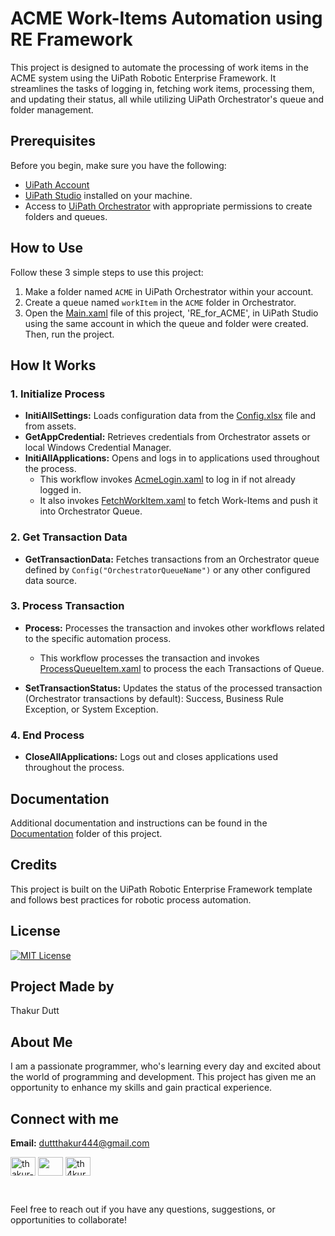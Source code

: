 # ACME Work-Items Automation using RE Framework

This project is designed to automate the processing of work items in the ACME system using the UiPath Robotic Enterprise Framework. It streamlines the tasks of logging in, fetching work items, processing them, and updating their status, all while utilizing UiPath Orchestrator's queue and folder management.

## Prerequisites

Before you begin, make sure you have the following:

- [UiPath Account](https://cloud.uipath.com/portal_/cloudrpa)
- [UiPath Studio](https://download.uipath.com/UiPathStudioCommunity.msi) installed on your machine.
- Access to [UiPath Orchestrator](https://www.uipath.com/platform-trial) with appropriate permissions to create folders and queues.



## How to Use

Follow these 3 simple steps to use this project:

1. Make a folder named `ACME` in UiPath Orchestrator within your account.
2. Create a queue named `workItem` in the `ACME` folder in Orchestrator.
3. Open the [Main.xaml](Main.xaml) file of this project, 'RE_for_ACME', in UiPath Studio using the same account in which the queue and folder were created. Then, run the project.



## How It Works

### 1. Initialize Process

- **InitiAllSettings:** Loads configuration data from the [Config.xlsx](Data/Config.xlsx) file and from assets.
- **GetAppCredential:** Retrieves credentials from Orchestrator assets or local Windows Credential Manager.
- **InitiAllApplications:** Opens and logs in to applications used throughout the process.
  - This workflow invokes [AcmeLogin.xaml](Framework/Custom/AcmeLogin.xaml) to log in if not already logged in. 
  - It also invokes [FetchWorkItem.xaml](Framework/Custom/FetchWorkItems.xaml) to fetch Work-Items and push it into Orchestrator Queue.

### 2. Get Transaction Data

- **GetTransactionData:** Fetches transactions from an Orchestrator queue defined by `Config("OrchestratorQueueName")` or any other configured data source.

### 3. Process Transaction

- **Process:** Processes the transaction and invokes other workflows related to the specific automation process.
    - This workflow processes the transaction and invokes [ProcessQueueItem.xaml](Framework/Custom/ProcessQueueTransactions.xaml) to process the each Transactions of Queue.

- **SetTransactionStatus:** Updates the status of the processed transaction (Orchestrator transactions by default): Success, Business Rule Exception, or System Exception.

### 4. End Process

- **CloseAllApplications:** Logs out and closes applications used throughout the process.




## Documentation

Additional documentation and instructions can be found in the [Documentation](Documentation) folder of this project.



## Credits

This project is built on the UiPath Robotic Enterprise Framework template and follows best practices for robotic process automation.

## License

[![MIT License](https://img.shields.io/badge/License-MIT-red.svg)](LICENSE.txt)



## Project Made by

Thakur Dutt

## About Me

I am a passionate programmer, who's learning every day and excited about the world of programming and development. This project has given me an opportunity to enhance my skills and gain practical experience.

## Connect with me

**Email:** duttthakur444@gmail.com

<p align="left">

<a href="https://linkedin.com/in/thakur-dutt-179b79155" target="blank"><img align="center" src="https://raw.githubusercontent.com/rahuldkjain/github-profile-readme-generator/master/src/images/icons/Social/linked-in-alt.svg" alt="thakur-dutt-179b79155" height="30" width="40" /></a>
<a href="https://github.com/heythakur" target="blank"><img align="center" src="https://rawcdn.githack.com/rahuldkjain/github-profile-readme-generator/888aff31e1d26dd2a6acf6afebbc34970aeb0118/src/images/icons/Social/github.svg" height="30" width="40" /></a>
<a href="https://twitter.com/th4kurdutt" target="blank"><img align="center" src="https://raw.githubusercontent.com/rahuldkjain/github-profile-readme-generator/master/src/images/icons/Social/twitter.svg" alt="th4kurdutt" height="30" width="40" /></a>
</p>
<br>

Feel free to reach out if you have any questions, suggestions, or opportunities to collaborate!
